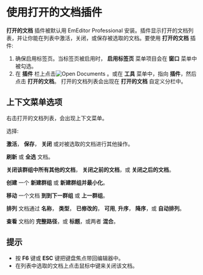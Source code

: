 # 使用打开的文档插件

**打开的文档** 插件被默认用 EmEditor Professional 安装。插件显示打开的文档列表，并让你能在列表中激活，关闭，或保存被选取的文档。要使用 **打开的文档** 插件:

1. 确保启用标签页。当标签页被启用时， **启用标签页** 菜单项目会在 **窗口** 菜单中被勾选。
2. 在 **插件** 栏上点击![Open Documents](../../images/plugin_opendocuments..png) 。或在 **工具** 菜单中，指向 **插件**，然后点击 **打开的文档**。
打开的文档列表会出现在 **打开的文档** 自定义分栏中。

## 上下文菜单选项

右击打开的文档列表，会出现上下文菜单。

选择:

**激活**， **保存**， **关闭** 或对被选取的文档进行其他操作。

**刷新** 或 **全选** 文档。

**关闭该群组中所有其他的文档**， **关闭之前的文档**，或 **关闭之后的文档**。

**创建** 一个 **新建群组** 或 **新建群组并最小化**。

**移动** 一个文档 **到到下一群组** 或 **上一群组**。

**排列** 文档通过 **名称**， **类型**， **已修改的**， **可用**, **升序**， **降序**，或 **自动排列**。

**查看** 文档的 **完整路径**，或 **标题**，或两者 **混合**。

## 提示

- 按 **F6** 键或 **ESC** 键把键盘焦点带回编辑器中。
- 在列表中选取的文档上点击鼠标中键来关闭该文档。
